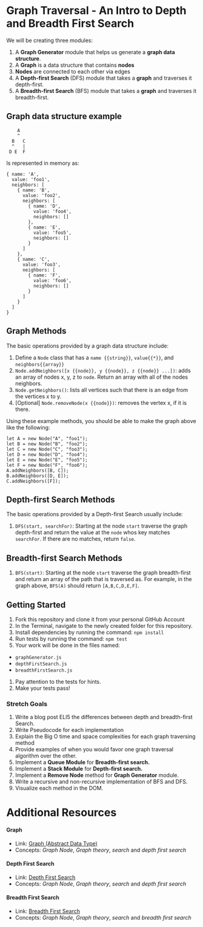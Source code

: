 # Graph Traversal - An Intro to Depth and Breadth First Search

We will be creating three modules:

1. A **Graph Generator** module that helps us generate a **graph data structure**.
  1.  A **Graph** is a data structure that contains **nodes**
  1. **Nodes** are connected to each other via edges
1. A **Depth-first Search** (DFS) module that takes a **graph** and traverses it depth-first.
1. A **Breadth-first Search** (BFS) module that takes a **graph** and traverses it breadth-first.

## Graph data structure example
        A
        ^
      B   C
      ^   |
     D E  F

Is represented in memory as:

    { name: 'A',
      value: 'foo1',
      neighbors: [
        { name: 'B',
          value: 'foo2',
          neighbors: [
            { name: 'D',
              value: 'foo4',
              neighbors: []
            },
            { name: 'E',
              value: 'foo5',
              neighbors: []
            }
          ]
        },
        { name: 'C',
          value: 'foo3',
          neighbors: [
            { name: 'F',
              value: 'foo6',
              neighbors: []
            }
          ]
        }
      ]
    }

## Graph Methods
The basic operations provided by a graph data structure include:

1. Define a `Node` class that has a `name {{string}}`, `value{{*}}`, and `neighbors{{array}}`
1. `Node.addNeighbors([x {{node}}, y {{node}}, z {{node}} ...])`: adds an array of nodes x, y, z to `node`. Return an array with all of the nodes neighbors.
1. `Node.getNeighbors()`: lists all vertices such that there is an edge from the vertices x to y.
1. [Optional] `Node.removeNode(x {{node}})`: removes the vertex x, if it is there.

Using these example methods, you should be able to make the graph above like the following:

    let A = new Node("A", "foo1");
    let B = new Node("B", "foo2");
    let C = new Node("C", "foo3");
    let D = new Node("D", "foo4");
    let E = new Node("E", "foo5");
    let F = new Node("F", "foo6");
    A.addNeighbors([B, C]);
    B.addNeighbors([D, E]);
    C.addNeighbors([F]);


## Depth-first Search Methods
The basic operations provided by a Depth-first Search usually include:

1. `DFS(start, searchFor)`: Starting at the node `start` traverse the graph depth-first and return the value at the `node` whos key matches `searchFor`. If there are no matches, return `false`.


## Breadth-first Search Methods
1. `BFS(start)`: Starting at the node `start` traverse the graph breadth-first and return an array of the path that is traversed as. For example, in the graph above, `BFS(A)` should return `[A,B,C,D,E,F]`.

## Getting Started
1. Fork this repository and clone it from your personal GitHub Account
1. In the Terminal, navigate to the newly created folder for this repository.
1. Install dependencies by running the command: `npm install`
1. Run tests by running the command: `npm test`
1. Your work will be done in the files named:
  * `graphGenerator.js`
  * `depthFirstSearch.js`
  * `breadthFirstSearch.js`
1. Pay attention to the tests for hints.
1. Make your tests pass!

### Stretch Goals
1. Write a blog post ELI5 the differences between depth and breadth-first Search.
  1. Write Pseudocode for each implementation
  1. Explain the Big O time and space complexities for each graph traversing method
  1. Provide examples of when you would favor one graph traversal algorithm over the other.
1. Implement a **Queue Module** for **Breadth-first search.**
1. Implement a **Stack Module** for **Depth-first search.**
1. Implement a **Remove Node** method for **Graph Generator** module.
1. Write a recursive and non-recursive implementation of BFS and DFS.
1. Visualize each method in the DOM.


# Additional Resources

#### Graph
- Link: [Graph (Abstract Data Type)](https://en.wikipedia.org/wiki/Graph_(abstract_data_type))
- Concepts: *Graph Node*, *Graph theory*, *search* and *depth first search*

#### Depth First Search
- Link: [Depth First Search](https://en.wikipedia.org/wiki/Depth-first_search)
- Concepts: *Graph Node*, *Graph theory*, *search* and *depth first search*

#### Breadth First Search
- Link: [Breadth First Search](https://en.wikipedia.org/wiki/Breadth-first_search)
- Concepts: *Graph Node*, *Graph theory*, *search* and *breadth first search*
